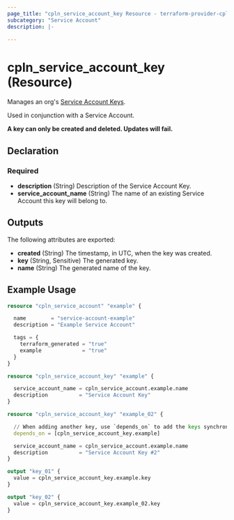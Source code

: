 ```yaml
---
page_title: "cpln_service_account_key Resource - terraform-provider-cpln"
subcategory: "Service Account"
description: |-
  
---
```


# cpln_service_account_key (Resource)

Manages an org's [Service Account Keys](https://docs.controlplane.com/reference/serviceaccount#keys).

Used in conjunction with a Service Account.

**A key can only be created and deleted. Updates will fail.**

## Declaration

### Required

- **description** (String) Description of the Service Account Key.
- **service_account_name** (String) The name of an existing Service Account this key will belong to.

## Outputs

The following attributes are exported:

- **created** (String) The timestamp, in UTC, when the key was created.
- **key** (String, Sensitive) The generated key.
- **name** (String) The generated name of the key.

## Example Usage

```terraform
resource "cpln_service_account" "example" {

  name        = "service-account-example"
  description = "Example Service Account"

  tags = {
    terraform_generated = "true"
    example             = "true"
  }
}

resource "cpln_service_account_key" "example" {

  service_account_name = cpln_service_account.example.name
  description          = "Service Account Key"
}

resource "cpln_service_account_key" "example_02" {

  // When adding another key, use `depends_on` to add the keys synchronously 
  depends_on = [cpln_service_account_key.example]

  service_account_name = cpln_service_account.example.name
  description          = "Service Account Key #2"
}

output "key_01" {
  value = cpln_service_account_key.example.key
}

output "key_02" {
  value = cpln_service_account_key.example_02.key
}
```